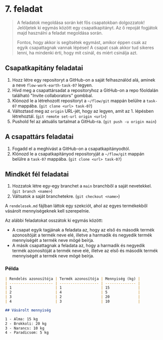 # 7. feladat

> A feladatok megoldása során két fős csapatokban dolgozzatok! Jelöljetek ki egymás között egy csapatkapitányt. Az ő repoját fogjátok majd használni a feladat megoldása során.
>
> Fontos, hogy akkor is segítsétek egymást, amikor éppen csak az egyik csapattagnak vannak lépései! A csapat csak akkor tud sikeres lenni, ha mindenki érti, hogy mit csinál, és miért csinálja azt.

## Csapatkapitány feladatai

1. Hozz létre egy repositoryt a GitHub-on a saját felhasználód alá, aminek a neve `flow-work-earth-task-07` legyen.
2. Hívd meg a csapattársadat a repositoryhoz a GitHub-on a repo főoldalán található "Invite collaborators" gombbal.
3. Klónozd le a létrehozott repositoryt a `~/flow/git` mappán belülre a `task-07` mappába. (`git clone <url> task-07`)
4. Változtasd meg az `origin` URL-jét, hogy az legyen, amit az 1. lépésben létrehoztál. (`git remote set-url origin <url>`)
5. Pushold fel az aktuális tartalmat a GitHub-ra. (`git push -u origin main`)

## A csapattárs feladatai

1. Fogadd el a meghívást a GitHub-on a csapatkapitányodtól.
2. Klónozd le a csapatkapitányod repositoryját a `~/flow/git` mappán belülre a `task-07` mappába. (`git clone <url> task-07`)

## Mindkét fél feladatai

1. Hozzatok létre egy-egy branchet a `main` branchből a saját nevetekkel. (`git branch <name>`)
2. Váltsatok a saját branchetekre. (`git checkout <name>`)

A `rendelesek.md` fájlban láttok egy szekciót, ahol az egyes termékekből vásárolt mennyiségeknek kell szerepelnie.

Az alábbi feladatokat osszátok ki egymás között:

- A csapat egyik tagjának a feladata az, hogy az első és második termék azonosítóját a termék neve elé, illetve a harmadik és negyedik termék mennyiségét a termék neve mögé beírja.
- A másik csapattagnak a feladata az, hogy a harmadik és negyedik termék azonosítóját a termék neve elé, illetve az első és második termék mennyiségét a termék neve mögé beírja.

### Példa

```md
| Rendelés azonosítója | Termék azonosítója | Mennyiség (kg) |
| -------------------- | ------------------ | -------------- |
| 1                    | 1                  | 15             |
| 2                    | 4                  | 5              |
| 3                    | 2                  | 20             |
| 4                    | 3                  | 10             |

## Vásárolt mennyiség

1 - Alma: 15 kg
2 - Brokkoli: 20 kg
3 - Narancs: 10 kg
4 - Paradicsom: 5 kg
```
